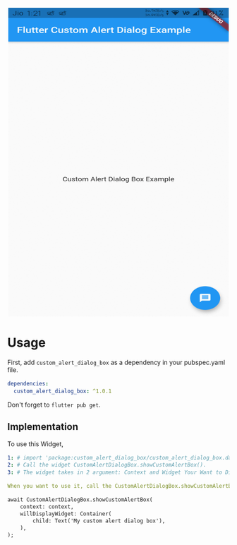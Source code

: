 <p align='center'>
    <img src="https://raw.githubusercontent.com/AkashMore7427/custom_alert_dialog_box/master/examplegif.gif" width=500px height=700px />
</p>

# Usage

First, add `custom_alert_dialog_box` as a dependency in your pubspec.yaml file.

```yaml
dependencies:
  custom_alert_dialog_box: ^1.0.1
```

Don't forget to `flutter pub get`.

## Implementation

To use this Widget,

```yaml
1: # import 'package:custom_alert_dialog_box/custom_alert_dialog_box.dart'; inside your dart file
2: # Call the widget CustomAlertDialogBox.showCustomAlertBox().
3: # The widget takes in 2 argument: Context and Widget Your Want to Display in Dialog.
```

```yaml
When you want to use it, call the CustomAlertDialogBox.showCustomAlertBox() as bellow examples show
```

```
await CustomAlertDialogBox.showCustomAlertBox(
    context: context,
    willDisplayWidget: Container(
        child: Text('My custom alert dialog box'),
    ),
);
```
